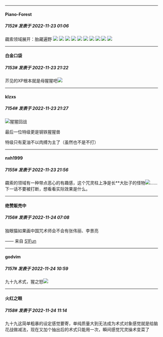 

*****

####  Piano-Forest  
##### 7152#       发表于 2022-11-23 01:06

羂索领域展开：胎藏遍野
<img src="https://p.sda1.dev/8/bbd7a31317cc506d02666e627167a9cc/20221123_010302.jpg" referrerpolicy="no-referrer">
<img src="https://p.sda1.dev/8/7059ecf1db9a8d8eca293cf28ca48df9/20221123_010305.jpg" referrerpolicy="no-referrer">
<img src="https://p.sda1.dev/8/67000360de73ff6cface4351801227cc/20221123_010311.jpg" referrerpolicy="no-referrer">
<img src="https://p.sda1.dev/8/37585eea9052ec1833d122a34f624f8a/20221123_010317.jpg" referrerpolicy="no-referrer">
<img src="https://p.sda1.dev/8/38883963f2cc09280f7ff1b173860f1e/20221123_010331.jpg" referrerpolicy="no-referrer">
<img src="https://p.sda1.dev/8/f6f9f5c1623141bbb1171c68c663c05e/20221123_010337.jpg" referrerpolicy="no-referrer">
<img src="https://p.sda1.dev/8/a3629204208c8ceea41c9d75e4559463/20221123_010341.jpg" referrerpolicy="no-referrer">
<img src="https://p.sda1.dev/8/5da293cca7e5813126762eb83e65e7f3/20221123_010345.jpg" referrerpolicy="no-referrer">
<img src="https://p.sda1.dev/8/11c87be47685e6d89c2e3358ec85faf5/20221123_010352.jpg" referrerpolicy="no-referrer">
<img src="https://p.sda1.dev/8/838d5a79ed95b7f17e6b803e4aec28a3/20221123_010402.jpg" referrerpolicy="no-referrer">



*****

####  白金口袋  
##### 7153#       发表于 2022-11-23 21:22

芥见的XP根本就是母猩猩吧<img src="https://static.saraba1st.com/image/smiley/face2017/067.png" referrerpolicy="no-referrer">

*****

####  klzxs  
##### 7154#       发表于 2022-11-23 21:27

<img src="https://static.saraba1st.com/image/smiley/face2017/022.png" referrerpolicy="no-referrer">猩猩回战

最后一位特级更是钢铁猩猩兽

特级只有夏油不以肉搏为主了（虽然也不是不打）



*****

####  nxh1999  
##### 7155#       发表于 2022-11-23 21:56

羂索的领域有一种带点恶心的有趣感，这个咒灵柱上净是长**大肚子的怪物<img src="https://static.saraba1st.com/image/smiley/face2017/004.gif" referrerpolicy="no-referrer">……下一话不要被打断，想看看实际效果是什么。



*****

####  绝赞販売中  
##### 7156#       发表于 2022-11-24 07:08

独眼猫如果画中国咒术师会不会有张伟丽、李景亮

—— 来自 [S1Fun](https://s1fun.koalcat.com)



*****

####  godvim  
##### 7157#       发表于 2022-11-24 10:59

九十九术式，猩之怒<img src="https://static.saraba1st.com/image/smiley/face2017/067.png" referrerpolicy="no-referrer">



*****

####  火红之眼  
##### 7158#       发表于 2022-11-24 11:14

九十九这简单粗暴的设定感觉要寄，单纯质量大到无法成为术式对象感觉就是给脑花战做减法，现在又加个抽出后的术式只能用一次，瞬间感觉咒灵操术变菜了


